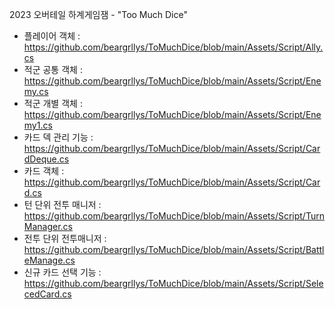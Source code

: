 2023 오버테일 하계게임잼 - "Too Much Dice"

- 플레이어 객체 : https://github.com/beargrllys/ToMuchDice/blob/main/Assets/Script/Ally.cs
- 적군 공통 객체 : https://github.com/beargrllys/ToMuchDice/blob/main/Assets/Script/Enemy.cs
- 적군 개별 객체 : https://github.com/beargrllys/ToMuchDice/blob/main/Assets/Script/Enemy1.cs
- 카드 덱 관리 기능 : https://github.com/beargrllys/ToMuchDice/blob/main/Assets/Script/CardDeque.cs
- 카드 객체  : https://github.com/beargrllys/ToMuchDice/blob/main/Assets/Script/Card.cs
- 턴 단위 전투 매니저 : https://github.com/beargrllys/ToMuchDice/blob/main/Assets/Script/TurnManager.cs
- 전투 단위 전투매니저 : https://github.com/beargrllys/ToMuchDice/blob/main/Assets/Script/BattleManage.cs
- 신규 카드 선택 기능 : https://github.com/beargrllys/ToMuchDice/blob/main/Assets/Script/SelecedCard.cs
